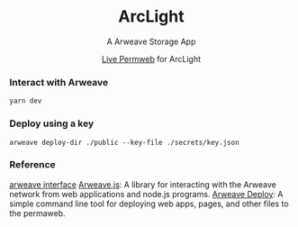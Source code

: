 <h1 align="center">ArcLight</h1>
<p align="center">A Arweave Storage App</p>
<p align="center"><a href="https://arweave.net/-sb8lKu9Vz7BUFshSl_rCyd5sk5feLnxq4f1pzDLHQc">Live Permweb</a> for ArcLight</p>

### Interact with Arweave
```
yarn dev
```

### Deploy using a key
```
arweave deploy-dir ./public --key-file ./secrets/key.json
```

### Reference
[arweave interface](https://www.arweave.org/build)
[Arweave.js](https://github.com/ArweaveTeam/arweave-js): A library for interacting with the Arweave network from web applications and node.js programs.
[Arweave Deploy](https://github.com/ArweaveTeam/arweave-deploy): A simple command line tool for deploying web apps, pages, and other files to the permaweb.